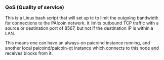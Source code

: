 ### QoS (Quality of service) ###

This is a Linux bash script that will set up tc to limit the outgoing bandwidth for connections to the PAIcoin network. It limits outbound TCP traffic with a source or destination port of 8567, but not if the destination IP is within a LAN.

This means one can have an always-on paicoind instance running, and another local paicoind/paicoin-qt instance which connects to this node and receives blocks from it.
